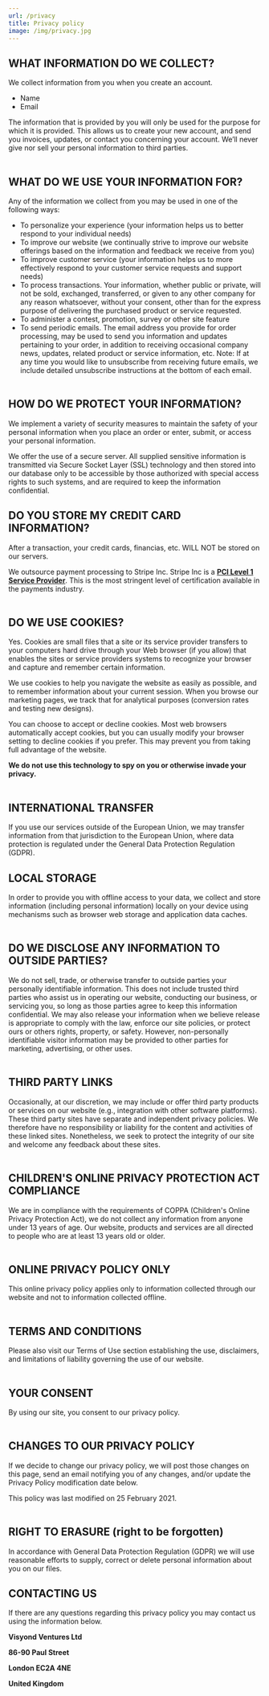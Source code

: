 ```yaml
---
url: /privacy
title: Privacy policy
image: /img/privacy.jpg
---
```

## **WHAT INFORMATION DO WE COLLECT?**

We collect information from you when you create an account.

* Name
* Email

The information that is provided by you will only be used for the purpose for which it is provided. This allows us to create your new account, and send you invoices, updates, or contact you concerning your account. We’ll never give nor sell your personal information to third parties.
<br></br>

## **WHAT DO WE USE YOUR INFORMATION FOR?**

Any of the information we collect from you may be used in one of the following ways:

* To personalize your experience (your information helps us to better respond to your individual needs)
* To improve our website (we continually strive to improve our website offerings based on the information and feedback we receive from you)
* To improve customer service (your information helps us to more effectively respond to your customer service requests and support needs)
* To process transactions. Your information, whether public or private, will not be sold, exchanged, transferred, or given to any other company for any reason whatsoever, without your consent, other than for the express purpose of delivering the purchased product or service requested.
* To administer a contest, promotion, survey or other site feature
* To send periodic emails. The email address you provide for order processing, may be used to send you information and updates pertaining to your order, in addition to receiving occasional company news, updates, related product or service information, etc. Note: If at any time you would like to unsubscribe from receiving future emails, we include detailed unsubscribe instructions at the bottom of each email.
  <br></br>

## **HOW DO WE PROTECT YOUR INFORMATION?**

We implement a variety of security measures to maintain the safety of your personal information when you place an order or enter, submit, or access your personal information.

We offer the use of a secure server. All supplied sensitive information is transmitted via Secure Socket Layer (SSL) technology and then stored into our database only to be accessible by those authorized with special access rights to such systems, and are required to keep the information confidential.

## **DO YOU STORE MY CREDIT CARD INFORMATION?**

After a transaction, your credit cards, financias, etc. WILL NOT be stored on our servers.

We outsource payment processing to Stripe Inc. Stripe Inc is a [**PCI Level 1 Service Provider**](http://www.visa.com/splisting/searchGrsp.do?companyNameCriteria=stripe,%20inc). This is the most stringent level of certification available in the payments industry.
<br></br>

## **DO WE USE COOKIES?**

Yes. Cookies are small files that a site or its service provider transfers to your computers hard drive through your Web browser (if you allow) that enables the sites or service providers systems to recognize your browser and capture and remember certain information.

We use cookies to help you navigate the website as easily as possible, and to remember information about your current session. When you browse our marketing pages, we track that for analytical purposes (conversion rates and testing new designs).

You can choose to accept or decline cookies. Most web browsers automatically accept cookies, but you can usually modify your browser setting to decline cookies if you prefer. This may prevent you from taking full advantage of the website.

**We do not use this technology to spy on you or otherwise invade your privacy.**
<br></br>

## **INTERNATIONAL TRANSFER**

If you use our services outside of the European Union, we may transfer information from that jurisdiction to the European Union, where data protection is regulated under the General Data Protection Regulation (GDPR).

## **LOCAL STORAGE**

In order to provide you with offline access to your data, we collect and store information (including personal information) locally on your device using mechanisms such as browser web storage and application data caches.
<br></br>

## **DO WE DISCLOSE ANY INFORMATION TO OUTSIDE PARTIES?**

We do not sell, trade, or otherwise transfer to outside parties your personally identifiable information. This does not include trusted third parties who assist us in operating our website, conducting our business, or servicing you, so long as those parties agree to keep this information confidential. We may also release your information when we believe release is appropriate to comply with the law, enforce our site policies, or protect ours or others rights, property, or safety. However, non-personally identifiable visitor information may be provided to other parties for marketing, advertising, or other uses.
<br></br>

## **THIRD PARTY LINKS**

Occasionally, at our discretion, we may include or offer third party products or services on our website (e.g., integration with other software platforms). These third party sites have separate and independent privacy policies. We therefore have no responsibility or liability for the content and activities of these linked sites. Nonetheless, we seek to protect the integrity of our site and welcome any feedback about these sites.
<br></br>

## **CHILDREN'S ONLINE PRIVACY PROTECTION ACT COMPLIANCE**

We are in compliance with the requirements of COPPA (Children's Online Privacy Protection Act), we do not collect any information from anyone under 13 years of age. Our website, products and services are all directed to people who are at least 13 years old or older.
<br></br>

## **ONLINE PRIVACY POLICY ONLY**

This online privacy policy applies only to information collected through our website and not to information collected offline.
<br></br>

## **TERMS AND CONDITIONS**

Please also visit our Terms of Use section establishing the use, disclaimers, and limitations of liability governing the use of our website.
<br></br>

## **YOUR CONSENT**

By using our site, you consent to our privacy policy.
<br></br>

## **CHANGES TO OUR PRIVACY POLICY**

If we decide to change our privacy policy, we will post those changes on this page, send an email notifying you of any changes, and/or update the Privacy Policy modification date below.

This policy was last modified on 25 February 2021.
<br></br>

## **RIGHT TO ERASURE (right to be forgotten)**

In accordance with General Data Protection Regulation (GDPR) we will use reasonable efforts to supply, correct or delete personal information about you on our files.

## **CONTACTING US**

If there are any questions regarding this privacy policy you may contact us using the information below.

**Visyond Ventures Ltd**

**86-90 Paul Street**

**London EC2A 4NE**

**United Kingdom**

<br><br>
